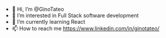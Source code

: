- 👋 Hi, I’m @GinoTateo
- 👀 I’m interested in Full Stack software development
- 🌱 I’m currently learning React
- 📫 How to reach me https://www.linkedin.com/in/ginotateo/

<!---
GinoTateo/GinoTateo is a ✨ special ✨ repository because its `README.md` (this file) appears on your GitHub profile.
You can click the Preview link to take a look at your changes.
--->
